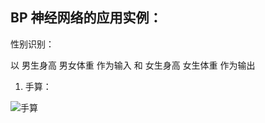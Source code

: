## BP 神经网络的应用实例：

性别识别：

以 男生身高 男女体重 作为输入 和 女生身高 女生体重 作为输出


1. 手算：

![手算](https://user-images.githubusercontent.com/68007558/158729465-d999de06-3ff3-4467-900c-338f7fc87e69.jpg)

